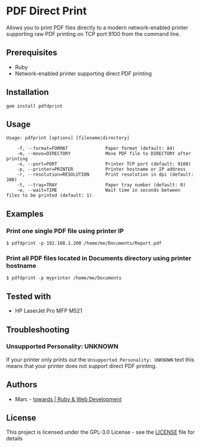 # PDF Direct Print

Allows you to print PDF files directly to a modern network-enabled printer supporting raw PDF printing on TCP port 9100 from the command line.

## Prerequisites

- Ruby
- Network-enabled printer supporting direct PDF printing

## Installation

```shell
gem install pdfdprint
```

## Usage

```
Usage: pdfprint [options] [filename|directory]

    -f, --format=FORMAT              Paper format (default: A4)
    -m, --move=DIRECTORY             Move PDF file to DIRECTORY after printing
    -o, --port=PORT                  Printer TCP port (default: 9100)
    -p, --printer=PRINTER            Printer hostname or IP address
    -r, --resolution=RESOLUTION      Print resolution in dpi (default: 300)
    -t, --tray=TRAY                  Paper tray number (default: 0)
    -w, --wait=TIME                  Wait time in seconds between files to be printed (default: 1)
```

## Examples

### Print one single PDF file using printer IP

```
$ pdfdprint -p 192.168.1.200 /home/me/Documents/Report.pdf
```

### Print all PDF files located in Documents directory using printer hostname

```
$ pdfdprint -p myprinter /home/me/Documents
```

## Tested with

* HP LaserJet Pro MFP M521

## Troubleshooting

### Unsupported Personality: UNKNOWN

If your printer only prints out the `Unsupported Personality: UNKNOWN` text this means that your printer does not support direct PDF printing.

## Authors

- Marc - [towards | Ruby & Web Development](https://towards.ch)

## License

This project is licensed under the GPL-3.0 License - see the [LICENSE](LICENSE) file for details
